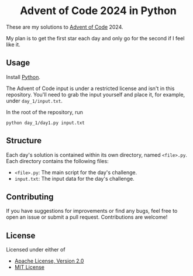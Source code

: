 <div align="center">

# Advent of Code 2024 in Python

</div>

These are my solutions to [Advent of Code](https://adventofcode.com/) 2024.

My plan is to get the first star each day and only go for the second if I feel like it.

## Usage

Install [Python](https://www.python.org/).

The Advent of Code input is under a restricted license and isn't in this repository. You'll need to grab the input yourself and place it, for example, under `day_1/input.txt`.

In the root of the repository, run

`python day_1/day1.py input.txt`

## Structure

Each day's solution is contained within its own directory, named `<file>.py`. Each directory contains the following files:
- `<file>.py`: The main script for the day's challenge.
- `input.txt`: The input data for the day's challenge.

## Contributing

If you have suggestions for improvements or find any bugs, feel free to open an issue or submit a pull request. Contributions are welcome!

## License

Licensed under either of

- [Apache License, Version 2.0](LICENSE-APACHE)
- [MIT License](LICENSE-MIT)

